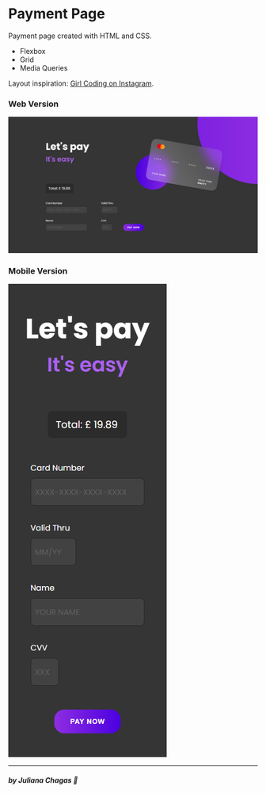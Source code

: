# Payment Page

Payment page created with HTML and CSS. 

- Flexbox
- Grid
- Media Queries

Layout inspiration: [Girl Coding on Instagram](https://www.instagram.com/girl.coding/).

### Web Version

<img src="screenshots/desktop.png" alt=""/> <br/>

### Mobile Version

<img src="screenshots/mobile.png" alt=""/>

***
##### by Juliana Chagas 💜